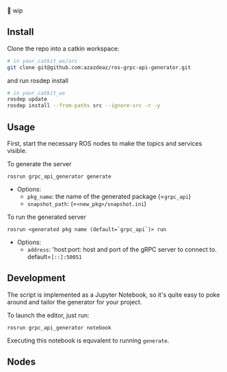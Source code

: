 :construction: wip

## Install
Clone the repo into a catkin workspace:
```sh
# in your_catkit_ws/src
git clone git@github.com:azazdeaz/ros-grpc-api-generator.git
```
and run rosdep install
```sh
# in your_catkit_ws
rosdep update
rosdep install --from-paths src --ignore-src -r -y
```

## Usage
First, start the necessary ROS nodes to make the topics and services visible.

To generate the server
```
rosrun grpc_api_generator generate
```
 - Options:
   - `pkg_name`: the name of the generated package (=`grpc_api`)
   - `snapshot_path`: (=`<new_pkg>/snapshot.ini`)

To run the generated server
```
rosrun <generated pkg name (default=`grpc_api`)> run
```
 - Options: 
    - `address`: 'host:port: host and port of the gRPC server to connect to. default=`[::]:50051`

## Development
The script is implemented as a Jupyter Notebook, so it's quite easy to poke around and tailor the generator for your project.

To launch the editor, just run:
```
rosrun grpc_api_generator notebook
```
Executing this notebook is equvalent to running `generate`.

## Nodes
